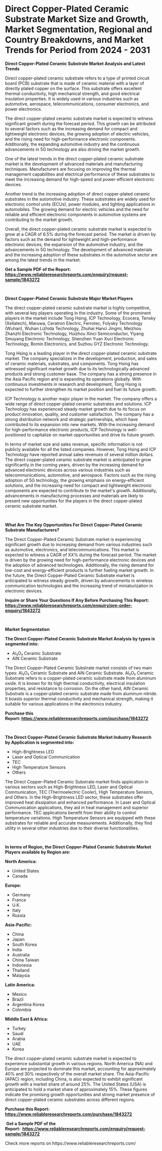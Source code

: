 <p><h1>Direct Copper-Plated Ceramic Substrate Market Size and Growth, Market Segmentation, Regional and Country Breakdowns, and Market Trends for Period from 2024 -  2031</h1></p><p><strong>Direct Copper-Plated Ceramic Substrate Market Analysis and Latest Trends</strong></p>
<p><p>Direct copper-plated ceramic substrate refers to a type of printed circuit board (PCB) substrate that is made of ceramic material with a layer of directly plated copper on the surface. This substrate offers excellent thermal conductivity, high mechanical strength, and good electrical insulation properties. It is widely used in various industries such as automotive, aerospace, telecommunications, consumer electronics, and power electronics.</p><p>The direct copper-plated ceramic substrate market is expected to witness significant growth during the forecast period. This growth can be attributed to several factors such as the increasing demand for compact and lightweight electronic devices, the growing adoption of electric vehicles, and the rising need for high-performance electronic components. Additionally, the expanding automotive industry and the continuous advancements in 5G technology are also driving the market growth.</p><p>One of the latest trends in the direct copper-plated ceramic substrate market is the development of advanced materials and manufacturing techniques. Manufacturers are focusing on improving the thermal management capabilities and electrical performance of these substrates to meet the increasing demand for high-speed and power-efficient electronic devices.</p><p>Another trend is the increasing adoption of direct copper-plated ceramic substrates in the automotive industry. These substrates are widely used for electronic control units (ECUs), power modules, and lighting applications in automobiles. The growing demand for electric vehicles and the need for reliable and efficient electronic components in automotive systems are contributing to the market growth.</p><p>Overall, the direct copper-plated ceramic substrate market is expected to grow at a CAGR of 6.5% during the forecast period. The market is driven by factors such as the demand for lightweight and high-performance electronic devices, the expansion of the automotive industry, and the advancements in 5G technology. The development of advanced materials and the increasing adoption of these substrates in the automotive sector are among the latest trends in the market.</p></p>
<p><strong>Get a Sample PDF of the Report:&nbsp; <a href="https://www.reliableresearchreports.com/enquiry/request-sample/1843272">https://www.reliableresearchreports.com/enquiry/request-sample/1843272</a></strong></p>
<p>&nbsp;</p>
<p><strong>Direct Copper-Plated Ceramic Substrate Major Market Players</strong></p>
<p><p>The direct copper-plated ceramic substrate market is highly competitive, with several key players operating in the industry. Some of the prominent players in the market include Tong Hsing, ICP Technology, Ecocera, Tensky (Xellatech), Maruwa, Ceratron Electric, Ferrotec, Folysky Technology (Wuhan), Wuhan Lizhida Technology, Zhuhai Hanci Jingmi, Meizhou Zhanzhi Electronic Technology, Huizhou Xinci Semiconductor, Yiyang Smuyang Electronic Technology, Shenzhen Yuan Xuci Electronic Technology, Bomin Electronics, and Suzhou GYZ Electronic Technology.</p><p>Tong Hsing is a leading player in the direct copper-plated ceramic substrate market. The company specializes in the development, production, and sales of ceramic materials, substrates, and components. Tong Hsing has witnessed significant market growth due to its technologically advanced products and strong customer base. The company has a strong presence in the Asia Pacific region and is expanding its operations globally. With continuous investments in research and development, Tong Hsing is expected to further strengthen its market position and fuel its future growth.</p><p>ICP Technology is another major player in the market. The company offers a wide range of direct copper-plated ceramic substrates and solutions. ICP Technology has experienced steady market growth due to its focus on product innovation, quality, and customer satisfaction. The company has a strong distribution network and strategic partnerships, which have contributed to its expansion into new markets. With the increasing demand for high-performance electronic products, ICP Technology is well-positioned to capitalize on market opportunities and drive its future growth.</p><p>In terms of market size and sales revenue, specific information is not publicly available for all the listed companies. However, Tong Hsing and ICP Technology have reported annual sales revenues of several million dollars. The direct copper-plated ceramic substrate market is anticipated to grow significantly in the coming years, driven by the increasing demand for advanced electronic devices across various industries such as telecommunications, automotive, and aerospace. Factors such as the rising adoption of 5G technology, the growing emphasis on energy-efficient solutions, and the increasing need for compact and lightweight electronic components are expected to contribute to the market's growth. Additionally, advancements in manufacturing processes and materials are likely to present new opportunities for the players in the direct copper-plated ceramic substrate market.</p></p>
<p>&nbsp;</p>
<p><strong>What Are The Key Opportunities For Direct Copper-Plated Ceramic Substrate Manufacturers?</strong></p>
<p><p>The Direct Copper-Plated Ceramic Substrate market is experiencing significant growth due to increasing demand from various industries such as automotive, electronics, and telecommunications. This market is expected to witness a CAGR of XX% during the forecast period. The market is driven by the growing need for high-performance electronic devices and the adoption of advanced technologies. Additionally, the rising demand for low-cost and energy-efficient products is further fueling market growth. In the future, the Direct Copper-Plated Ceramic Substrate market is anticipated to witness steady growth, driven by advancements in wireless communication technologies and the increasing trend of miniaturization in electronic devices.</p></p>
<p><strong>Inquire or Share Your Questions If Any Before Purchasing This Report: <a href="https://www.reliableresearchreports.com/enquiry/pre-order-enquiry/1843272">https://www.reliableresearchreports.com/enquiry/pre-order-enquiry/1843272</a></strong></p>
<p>&nbsp;</p>
<p><strong>Market Segmentation</strong></p>
<p><strong>The Direct Copper-Plated Ceramic Substrate Market Analysis by types is segmented into:</strong></p>
<p><ul><li>Al₂O₃ Ceramic Substrate</li><li>AlN Ceramic Substrate</li></ul></p>
<p><p>The Direct Copper-Plated Ceramic Substrate market consists of two main types: Al₂O₃ Ceramic Substrate and AlN Ceramic Substrate. Al₂O₃ Ceramic Substrate refers to a copper-plated ceramic substrate made from aluminum oxide. It is known for its high thermal conductivity, electrical insulation properties, and resistance to corrosion. On the other hand, AlN Ceramic Substrate is a copper-plated ceramic substrate made from aluminum nitride. It boasts superior thermal conductivity and mechanical strength, making it suitable for various applications in the electronics industry.</p></p>
<p><strong>Purchase this Report:&nbsp;<a href="https://www.reliableresearchreports.com/purchase/1843272">https://www.reliableresearchreports.com/purchase/1843272</a></strong></p>
<p>&nbsp;</p>
<p><strong>The Direct Copper-Plated Ceramic Substrate Market Industry Research by Application is segmented into:</strong></p>
<p><ul><li>High-Brightness LED</li><li>Laser and Optical Communication</li><li>TEC</li><li>High Temperature Sensors</li><li>Others</li></ul></p>
<p><p>The Direct Copper-Plated Ceramic Substrate market finds application in various sectors such as High-Brightness LED, Laser and Optical Communication, TEC (Thermoelectric Cooler), High Temperature Sensors, and Others. In the High-Brightness LED sector, these substrates offer improved heat dissipation and enhanced performance. In Laser and Optical Communication applications, they aid in heat management and superior performance. TEC applications benefit from their ability to control temperature variations. High Temperature Sensors are equipped with these substrates for reliable and accurate measurements. Additionally, they find utility in several other industries due to their diverse functionalities.</p></p>
<p>&nbsp;</p>
<p><strong>In terms of Region, the Direct Copper-Plated Ceramic Substrate Market Players available by Region are:</strong></p>
<p>
    <p> <strong> North America: </strong>
        <ul>
            <li>United States</li>
            <li>Canada</li>
        </ul>
        </p> 
    <p> <strong> Europe: </strong>
        <ul>
            <li>Germany</li>
            <li>France</li>
            <li>U.K.</li>
            <li>Italy</li>
            <li>Russia</li>
        </ul>
        </p> 
    <p> <strong> Asia-Pacific: </strong>
        <ul>
            <li>China</li>
            <li>Japan</li>
            <li>South Korea</li>
            <li>India</li>
            <li>Australia</li>
            <li>China Taiwan</li>
            <li>Indonesia</li>
            <li>Thailand</li>
            <li>Malaysia</li>
        </ul>
        </p> 
    <p> <strong> Latin America: </strong>
        <ul>
            <li>Mexico</li>
            <li>Brazil</li>
            <li>Argentina Korea</li>
            <li>Colombia</li>
        </ul>
        </p> 
    <p> <strong> Middle East & Africa: </strong>
        <ul>
            <li>Turkey</li>
            <li>Saudi</li>
            <li>Arabia</li>
            <li>UAE</li>
            <li>Korea</li>
        </ul>
    </p>
    </p>
<p><p>The direct copper-plated ceramic substrate market is expected to experience substantial growth in various regions. North America (NA) and Europe are projected to dominate this market, accounting for approximately 40% and 30% respectively of the overall market share. The Asia-Pacific (APAC) region, including China, is also expected to exhibit significant growth with a market share of around 25%. The United States (USA) is anticipated to hold a market share of approximately 15%. These figures indicate the promising growth opportunities and strong market presence of direct copper-plated ceramic substrates across different regions.</p></p>
<p><strong>Purchase this Report: <a href="https://www.reliableresearchreports.com/purchase/1843272">https://www.reliableresearchreports.com/purchase/1843272</a></strong></p>
<p>&nbsp;<strong>Get a Sample PDF of the Report:&nbsp;&nbsp;<a href="https://www.reliableresearchreports.com/enquiry/request-sample/1843272">https://www.reliableresearchreports.com/enquiry/request-sample/1843272</a></strong></p>
<p><strong></strong></p>
<p>Check more reports on https://www.reliableresearchreports.com/</p>